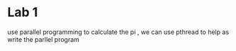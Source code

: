 # Lab 1 
use parallel programming to calculate the pi ,
we can use pthread to help as write the parllel program
